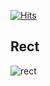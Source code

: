 [![Hits](https://hits.seeyoufarm.com/api/count/incr/badge.svg?url=https%3A%2F%2Fgithub.com%2Fsecret1601%2Fhit-counter&count_bg=%2379C83D&title_bg=%23555555&icon=letterboxd.svg&icon_color=%23E50909&title=hits&edge_flat=false)](https://hits.seeyoufarm.com)

## Rect <a id="rect">
![rect](https://capsule-render.vercel.app/api?type=rect&color=gradient&text=%20%20RECT%20%20&fontAlign=30&fontSize=30&textBg=true&desc=Use%20%27textBg%27%20to%20highlight%20%27text%27&descAlign=60&descAlignY=50)

